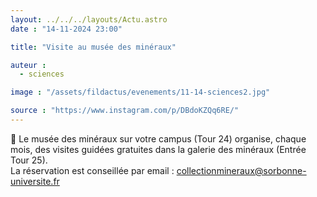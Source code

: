 ```yaml
---
layout: ../../../layouts/Actu.astro
date : "14-11-2024 23:00"

title: "Visite au musée des minéraux"

auteur :
  - sciences

image : "/assets/fildactus/evenements/11-14-sciences2.jpg"

source : "https://www.instagram.com/p/DBdoKZQq6RE/"
---
```


💎 Le musée des minéraux sur votre campus (Tour 24) organise, chaque mois, des visites guidées gratuites dans la galerie des minéraux (Entrée Tour 25).  
La réservation est conseillée par email : collectionmineraux@sorbonne-universite.fr